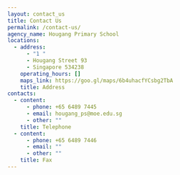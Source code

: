 ```yaml
---
layout: contact_us
title: Contact Us
permalink: /contact-us/
agency_name: Hougang Primary School
locations:
  - address:
      - "1 "
      - Hougang Street 93
      - Singapore 534238
    operating_hours: []
    maps_link: https://goo.gl/maps/6b4uhacfYCsbg2TbA
    title: Address
contacts:
  - content:
      - phone: +65 6489 7445
      - email: hougang_ps@moe.edu.sg
      - other: ""
    title: Telephone
  - content:
      - phone: +65 6489 7446
      - email: ""
      - other: ""
    title: Fax
---
```

